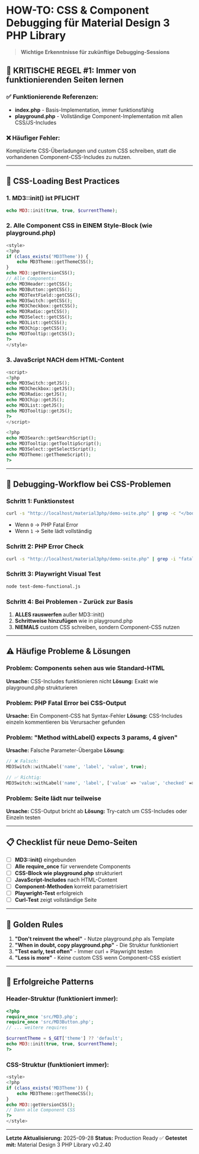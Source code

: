 # HOW-TO: CSS & Component Debugging für Material Design 3 PHP Library

> **Wichtige Erkenntnisse für zukünftige Debugging-Sessions**

## 🚨 **KRITISCHE REGEL #1: Immer von funktionierenden Seiten lernen**

### ✅ **Funktionierende Referenzen:**
- **index.php** - Basis-Implementation, immer funktionsfähig
- **playground.php** - Vollständige Component-Implementation mit allen CSS/JS-Includes

### ❌ **Häufiger Fehler:**
Komplizierte CSS-Überladungen und custom CSS schreiben, statt die vorhandenen Component-CSS-Includes zu nutzen.

---

## 🔧 **CSS-Loading Best Practices**

### **1. MD3::init() ist PFLICHT**
```php
echo MD3::init(true, true, $currentTheme);
```

### **2. Alle Component CSS in EINEM Style-Block (wie playground.php)**
```php
<style>
<?php
if (class_exists('MD3Theme')) {
    echo MD3Theme::getThemeCSS();
}
echo MD3::getVersionCSS();
// Alle Components:
echo MD3Header::getCSS();
echo MD3Button::getCSS();
echo MD3TextField::getCSS();
echo MD3Switch::getCSS();
echo MD3Checkbox::getCSS();
echo MD3Radio::getCSS();
echo MD3Select::getCSS();
echo MD3List::getCSS();
echo MD3Chip::getCSS();
echo MD3Tooltip::getCSS();
?>
</style>
```

### **3. JavaScript NACH dem HTML-Content**
```php
<script>
<?php
echo MD3Switch::getJS();
echo MD3Checkbox::getJS();
echo MD3Radio::getJS();
echo MD3Chip::getJS();
echo MD3List::getJS();
echo MD3Tooltip::getJS();
?>
</script>

<?php
echo MD3Search::getSearchScript();
echo MD3Tooltip::getTooltipScript();
echo MD3Select::getSelectScript();
echo MD3Theme::getThemeScript();
?>
```

---

## 🐛 **Debugging-Workflow bei CSS-Problemen**

### **Schritt 1: Funktionstest**
```bash
curl -s "http://localhost/material3php/demo-seite.php" | grep -c "</body>"
```
- Wenn `0` → PHP Fatal Error
- Wenn `1` → Seite lädt vollständig

### **Schritt 2: PHP Error Check**
```bash
curl -s "http://localhost/material3php/demo-seite.php" | grep -i "fatal\|parse error\|warning:" | head -5
```

### **Schritt 3: Playwright Visual Test**
```bash
node test-demo-functional.js
```

### **Schritt 4: Bei Problemen - Zurück zur Basis**
1. **ALLES rauswerfen** außer MD3::init()
2. **Schrittweise hinzufügen** wie in playground.php
3. **NIEMALS** custom CSS schreiben, sondern Component-CSS nutzen

---

## ⚠️ **Häufige Probleme & Lösungen**

### **Problem: Components sehen aus wie Standard-HTML**
**Ursache:** CSS-Includes funktionieren nicht
**Lösung:** Exakt wie playground.php strukturieren

### **Problem: PHP Fatal Error bei CSS-Output**
**Ursache:** Ein Component-CSS hat Syntax-Fehler
**Lösung:** CSS-Includes einzeln kommentieren bis Verursacher gefunden

### **Problem: "Method withLabel() expects 3 params, 4 given"**
**Ursache:** Falsche Parameter-Übergabe
**Lösung:**
```php
// ❌ Falsch:
MD3Switch::withLabel('name', 'label', 'value', true);

// ✅ Richtig:
MD3Switch::withLabel('name', 'label', ['value' => 'value', 'checked' => true]);
```

### **Problem: Seite lädt nur teilweise**
**Ursache:** CSS-Output bricht ab
**Lösung:** Try-catch um CSS-Includes oder Einzeln testen

---

## 📋 **Checklist für neue Demo-Seiten**

- [ ] **MD3::init()** eingebunden
- [ ] **Alle require_once** für verwendete Components
- [ ] **CSS-Block wie playground.php** strukturiert
- [ ] **JavaScript-Includes** nach HTML-Content
- [ ] **Component-Methoden** korrekt parametrisiert
- [ ] **Playwright-Test** erfolgreich
- [ ] **Curl-Test** zeigt vollständige Seite

---

## 🎯 **Golden Rules**

1. **"Don't reinvent the wheel"** - Nutze playground.php als Template
2. **"When in doubt, copy playground.php"** - Die Struktur funktioniert
3. **"Test early, test often"** - Immer curl + Playwright testen
4. **"Less is more"** - Keine custom CSS wenn Component-CSS existiert

---

## 🚀 **Erfolgreiche Patterns**

### **Header-Struktur (funktioniert immer):**
```php
<?php
require_once 'src/MD3.php';
require_once 'src/MD3Button.php';
// ... weitere requires

$currentTheme = $_GET['theme'] ?? 'default';
echo MD3::init(true, true, $currentTheme);
?>
```

### **CSS-Struktur (funktioniert immer):**
```php
<style>
<?php
if (class_exists('MD3Theme')) {
    echo MD3Theme::getThemeCSS();
}
echo MD3::getVersionCSS();
// Dann alle Component CSS
?>
</style>
```

---

**Letzte Aktualisierung:** 2025-09-28
**Status:** Production Ready ✅
**Getestet mit:** Material Design 3 PHP Library v0.2.40